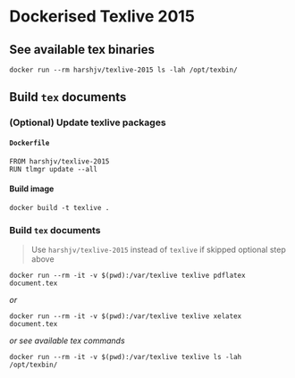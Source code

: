 # Dockerised Texlive 2015


## See available tex binaries

    docker run --rm harshjv/texlive-2015 ls -lah /opt/texbin/


## Build `tex` documents


### (Optional) Update texlive packages

#### `Dockerfile`

    FROM harshjv/texlive-2015
    RUN tlmgr update --all


#### Build image

    docker build -t texlive .


### Build `tex` documents

> Use `harshjv/texlive-2015` instead of `texlive` if skipped optional step above

    docker run --rm -it -v $(pwd):/var/texlive texlive pdflatex document.tex

*or*

    docker run --rm -it -v $(pwd):/var/texlive texlive xelatex document.tex

*or see available tex commands*

    docker run --rm -it -v $(pwd):/var/texlive texlive ls -lah /opt/texbin/
